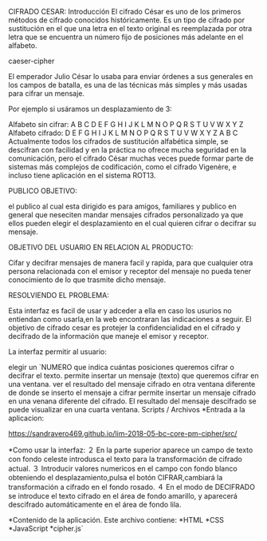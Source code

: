 CIFRADO CESAR:
Introducción
El cifrado César es uno de los primeros métodos de cifrado conocidos históricamente. Es un tipo de cifrado por sustitución en el que una letra en el texto original es reemplazada por otra letra que se encuentra un número fijo de posiciones más adelante en el alfabeto.

caeser-cipher

El emperador Julio César lo usaba para enviar órdenes a sus generales en los campos de batalla, es una de las técnicas más simples y más usadas para cifrar un mensaje.

Por ejemplo si usáramos un desplazamiento de 3:

Alfabeto sin cifrar: A B C D E F G H I J K L M N O P Q R S T U V W X Y Z
Alfabeto cifrado: D E F G H I J K L M N O P Q R S T U V W X Y Z A B C
Actualmente todos los cifrados de sustitución alfabética simple, se descifran con facilidad y en la práctica no ofrece mucha seguridad en la comunicación, pero el cifrado César muchas veces puede formar parte de sistemas más complejos de codificación, como el cifrado Vigenère, e incluso tiene aplicación en el sistema ROT13.

PUBLICO OBJETIVO:

el publico al cual esta dirigido es para amigos, familiares y publico en general que neseciten mandar mensajes cifrados personalizado ya que ellos pueden elegir el desplazamiento en el cual quieren cifrar o decifrar su mensaje.

OBJETIVO DEL USUARIO EN RELACION AL PRODUCTO:

Cifar y decifrar mensajes de manera facil y rapida, para que cualquier otra persona relacionada con el emisor y receptor del mensaje no pueda tener conocimiento de lo que trasmite dicho mensaje.

RESOLVIENDO EL PROBLEMA:

Esta interfaz es facil de usar y adceder a ella en caso los usurios no entiendan como usarla,en la web encontraran las indicaciones a seguir. El objetivo de cifrado cesar es protejer la confidencialidad en el cifrado y decifrado de la información que maneje el emisor y receptor.

La interfaz permitir al usuario:

elegir un `NUMERO que indica cuántas posiciones queremos cifrar o decifrar el texto.
permite insertar un mensaje (texto) que queremos cifrar en una ventana.
ver el resultado del mensaje cifrado en otra ventana diferente de donde se inserto el mensaje a cifrar
permite insertar un mensaje cifrado en una venana diferente del cifrado.
El resultado del mensaje descifrado se puede visualizar en una cuarta ventana.
Scripts / Archivos
*Entrada a la aplicacion:

https://sandravero469.github.io/lim-2018-05-bc-core-pm-cipher/src/

*Como usar la interfaz: 
２ En la parte superior aparece un campo de texto con fondo celeste introdusca el texto para la transformación de cifrado actual. ３ Introducir valores numericos en el campo con fondo blanco obteniendo el desplazamiento,pulsa el botón CIFRAR,cambiará la transformación a cifrado en el fondo rosado. ４ En el modo de DECIFRADO se introduce el texto cifrado en el área de fondo amarillo, y aparecerá descifrado automáticamente en el área de fondo lila.

*Contenido de la aplicación. 
Este archivo contiene: 
*HTML 
*CSS 
*JavaScript
*cipher.js`
